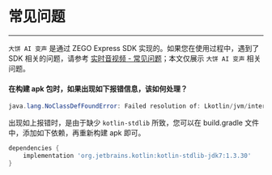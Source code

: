 # 常见问题

- - -

<Note title="说明">`大饼 AI 变声` 是通过 ZEGO Express SDK 实现的。如果您在使用过程中，遇到了 SDK 相关的问题，请参考 <a href="https://doc-zh.zego.im/faq?product=ExpressVideo" class="md-grid-item" target="_blank">实时音视频 - 常见问题</a>；本文仅展示 `大饼 AI 变声` 相关问题。</Note>



#### 在构建 apk 包时，如果出现如下报错信息，该如何处理？

```java
java.lang.NoClassDefFoundError: Failed resolution of: Lkotlin/jvm/internal/Intrinsics;
```

出现如上报错时，是由于缺少 `kotlin-stdlib` 所致，您可以在 build.gradle 文件中，添加如下依赖，再重新构建 apk 即可。

```groovy
dependencies {
    implementation 'org.jetbrains.kotlin:kotlin-stdlib-jdk7:1.3.30'
}
```

